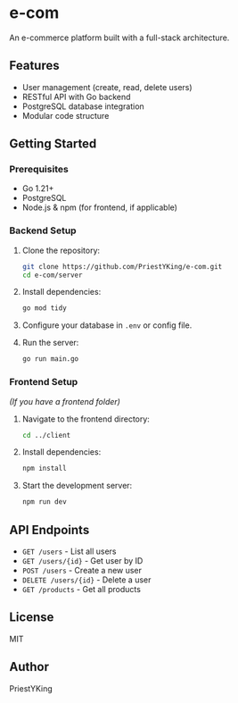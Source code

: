 # e-com

An e-commerce platform built with a full-stack architecture.

## Features

- User management (create, read, delete users)
- RESTful API with Go backend
- PostgreSQL database integration
- Modular code structure

## Getting Started

### Prerequisites

- Go 1.21+
- PostgreSQL
- Node.js & npm (for frontend, if applicable)

### Backend Setup

1. Clone the repository:

   ```bash
   git clone https://github.com/PriestYKing/e-com.git
   cd e-com/server
   ```

2. Install dependencies:

   ```bash
   go mod tidy
   ```

3. Configure your database in `.env` or config file.

4. Run the server:
   ```bash
   go run main.go
   ```

### Frontend Setup

_(If you have a frontend folder)_

1. Navigate to the frontend directory:

   ```bash
   cd ../client
   ```

2. Install dependencies:

   ```bash
   npm install
   ```

3. Start the development server:
   ```bash
   npm run dev
   ```

## API Endpoints

- `GET /users` - List all users
- `GET /users/{id}` - Get user by ID
- `POST /users` - Create a new user
- `DELETE /users/{id}` - Delete a user
- `GET /products` - Get all products

## License

MIT

## Author

PriestYKing
